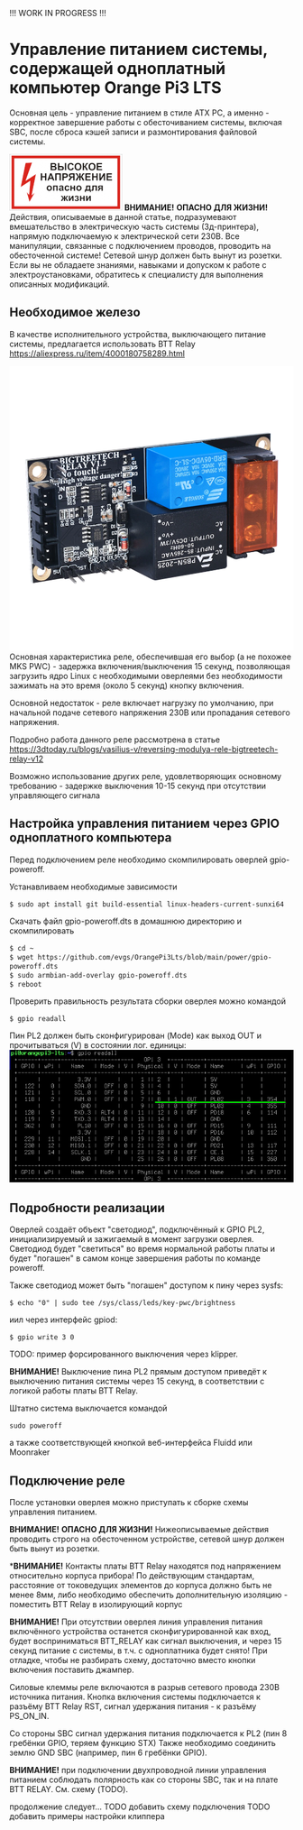 !!! WORK IN PROGRESS !!!

# Управление питанием системы, содержащей одноплатный компьютер Orange Pi3 LTS

Основная цель - управление питанием в стиле ATX PC, а именно - корректное завершение работы с обесточиванием системы, включая SBC, после сброса кэшей записи и размонтирования файловой системы.

![CAUTION](../images/highvoltage.png) **ВНИМАНИЕ!** **ОПАСНО ДЛЯ ЖИЗНИ!** Действия, описываемые в данной статье, подразумевают вмешательство в электрическую часть системы (3д-принтера), напрямую подключаемую к электрической сети 230В. Все манипуляции, связанные с подключением проводов, проводить на обесточенной системе! Сетевой шнур должен быть вынут из розетки. Если вы не обладаете знаниями, навыками и допуском к работе с электроустановками, обратитесь к специалисту для выполнения описанных модификаций.

## Необходимое железо

В качестве исполнительного устройства, выключающего питание системы, предлагается использовать BTT Relay https://aliexpress.ru/item/4000180758289.html

![BTT Relay](../images/btt_relay.png) 
Основная характеристика реле, обеспечившая его выбор (а не похожее MKS PWC) - задержка включения/выключения 15 секунд, позволяющая загрузить ядро Linux 
с необходимыми оверлеями без необходимости зажимать на это время (около 5 секунд) кнопку включения.

Основной недостаток - реле включает нагрузку по умолчанию, при начальной подаче сетевого напряжения 230В или пропадания сетевого напряжения.

Подробно работа данного реле рассмотрена в статье https://3dtoday.ru/blogs/vasilius-v/reversing-modulya-rele-bigtreetech-relay-v12

Возможно использование других реле, удовлетворяющих основному требованию - задержке выключения 10-15 секунд при отсутствии управляющего сигнала

## Настройка управления питанием через GPIO одноплатного компьютера

Перед подключением реле необходимо скомпилировать оверлей gpio-poweroff.

Устанавливаем необходимые зависимости
```console
$ sudo apt install git build-essential linux-headers-current-sunxi64
```

Скачать файл gpio-poweroff.dts в домашнюю директорию и скомпилировать
```console
$ cd ~
$ wget https://github.com/evgs/OrangePi3Lts/blob/main/power/gpio-poweroff.dts
$ sudo armbian-add-overlay gpio-poweroff.dts
$ reboot
```

Проверить правильность результата сборки оверлея можно командой
```console
$ gpio readall
```
Пин PL2 должен быть сконфигурирован (Mode) как выход OUT и прочитываться (V) в состоянии лог. единицы:
![PL2 STATE](../images/gpio8.png) 

## Подробности реализации

Оверлей создаёт объект "светодиод", подключённый к GPIO PL2, инициализируемый и зажигаемый в момент загрузки оверлея.
Светодиод будет "светиться" во время нормальной работы платы и будет "погашен" в самом конце завершения работы по команде poweroff.

Также светодиод может быть "погашен" доступом к пину через sysfs:
```console
$ echo "0" | sudo tee /sys/class/leds/key-pwc/brightness
```
иил через интерфейс gpiod:
```console
$ gpio write 3 0
```
TODO: пример форсированного выключения через klipper.

**ВНИМАНИЕ!** Выключение пина PL2 прямым доступом приведёт к выключению питания системы через 15 секунд, в соответствии с логикой работы платы BTT Relay.


Штатно система выключается командой 
```console
sudo poweroff
```
а также соответствующей кнопкой веб-интерфейса Fluidd или Moonraker

## Подключение реле

После установки оверлея можно приступать к сборке схемы управления питанием.

**ВНИМАНИЕ!** **ОПАСНО ДЛЯ ЖИЗНИ!** Нижеописываемые действия проводить строго на обесточенном устройстве, сетевой шнур должен быть вынут из розетки.

***ВНИМАНИЕ!** Контакты платы BTT Relay находятся под напряжением относительно корпуса прибора! По действующим стандартам, расстояние от токоведущих элементов до корпуса должно быть не менее 8мм, либо необходимо обеспечить дополнительную изоляцию - поместить BTT Relay в изолирующий корпус

**ВНИМАНИЕ!** При отсутствии оверлея линия управления питания включённого устройства останется сконфигурированной как вход, будет восприниматься BTT_RELAY как сигнал выключения, и через 15 секунд питание с системы, в т.ч. с одноплатника будет снято! При отладке, чтобы не разбирать схему, достаточно вместо кнопки включения поставить джампер.

Силовые клеммы реле включаются в разрыв сетевого провода 230В источника питания.
Кнопка включения системы подключается к разъёму BTT Relay RST, сигнал удержания питания - к разъёму PS_ON_IN.

Со стороны SBC сигнал удержания питания подключается к PL2 (пин 8 гребёнки GPIO, теряем функцию STX)
Также необходимо соединить землю GND SBC (например, пин 6 гребёнки GPIO).

**ВНИМАНИЕ!** при подключении двухпроводной линии управления питанием соблюдать полярность как со стороны SBC, так и на плате BTT RELAY. См. схему (TODO).


продолжение следует...
TODO добавить схему подключения
TODO добавить примеры настройки клиппера


